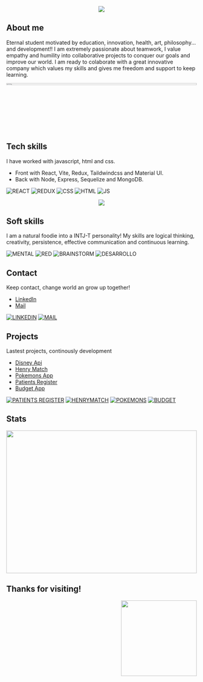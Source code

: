 <p align='center'>
<img src="https://readme-typing-svg.herokuapp.com?color=CAC8F8&background=1C1C1D&size=25&center=true&vCenter=true&width=433&height=75&lines=I'm+Zayra+Velasco;Admin+Manager;and+Software+Developer;living+without+limits">
</p>

## About me
Eternal student motivated by education, innovation, health, art, philosophy... and development!! I am extremely passionate about teamwork, I value empathy and humility into collaborative projects to conquer our goals and improve our world. I am ready to colaborate with a great innovative company which values my skills and gives me freedom and support to keep learning. 

<a href="https://www.linkedin.com/in/zayra-velasco"><div style="padding-top:25.000%;position:relative;"><img src="https://raw.githubusercontent.com/zayrarepositor/zayrarepositor/main/MQXv.gif" width="100%" height="20%" style='position:absolute;top:0;left:0;' frameBorder="0" allowFullScreen/></div></a>

## Tech skills
I have worked with javascript, html and css. 
* Front with React, Vite, Redux, Taildwindcss and Material UI. 
* Back with Node, Express, Sequelize and MongoDB.

![REACT](https://raw.githubusercontent.com/zayrarepositor/zayrarepositor/main/icons8-reaccionar-nativo-50.png)
![REDUX](https://raw.githubusercontent.com/zayrarepositor/zayrarepositor/main/icons8-redux-50.png)
![CSS](https://raw.githubusercontent.com/zayrarepositor/zayrarepositor/main/icons8-css3-50.png)
![HTML](https://raw.githubusercontent.com/zayrarepositor/zayrarepositor/main/icons8-html-5-50.png)
![JS](https://raw.githubusercontent.com/zayrarepositor/zayrarepositor/main/icons8-javascript-50.png)

<p align='center'>
<img src="https://github-readme-stats.vercel.app/api/top-langs/?username=zayrarepositor&theme=dark&hide_border=true&no-bg=true&no-frame=true&langs_count=5">
</p>

## Soft skills
I am a natural foodie into a INTJ-T personality! My skills are logical thinking, creativity, persistence, effective communication and continuous learning.

![MENTAL](https://raw.githubusercontent.com/zayrarepositor/zayrarepositor/main/icons8-mapa-mental-50.png)
![RED](https://raw.githubusercontent.com/zayrarepositor/zayrarepositor/main/icons8-red-de-negocios-50.png)
![BRAINSTORM](https://raw.githubusercontent.com/zayrarepositor/zayrarepositor/main/icons8-habilidad-de-brainstorm-50.png)
![DESARROLLO](https://raw.githubusercontent.com/zayrarepositor/zayrarepositor/main/icons8-habilidad-de-desarrollo-50.png)

## Contact
Keep contact, change world an grow up together! 
* <a href="https://www.linkedin.com/in/zayra-velasco">LinkedIn</a>  
* <a href="mailto:zayra.contacto@gmail.com">Mail</a>

[![LINKEDIN](https://raw.githubusercontent.com/zayrarepositor/zayrarepositor/main/icons8-linkedin-50.png)](https://www.linkedin.com/in/zayra-velasco)
[![MAIL](https://raw.githubusercontent.com/zayrarepositor/zayrarepositor/main/icons8-añadir-sobre-abierto-50.png)](mailto:zayra.contacto@gmail.com)

## Projects
Lastest projects, continously development
* <a href="https://github.com/zayrarepositor/disney-api">Disney Api</a>
* <a href="https://github.com/zayrarepositor/HenryMatchPF">Henry Match</a>
* <a href="https://github.com/zayrarepositor/pokemons-app-2022">Pokemons App</a>
* <a href="https://github.com/zayrarepositor/patients-register-2022">Patients Register</a>
* <a href="https://github.com/zayrarepositor/budget-app-2022">Budget App</a>
 
[![PATIENTS REGISTER](https://raw.githubusercontent.com/zayrarepositor/zayrarepositor/main/icons8-plan-de-tratamiento-50.png)](https://github.com/zayrarepositor/patients-register-2022)
[![HENRYMATCH](https://raw.githubusercontent.com/zayrarepositor/zayrarepositor/main/icons8-cohete-50.png)](https://github.com/zayrarepositor/HenryMatchPF)
[![POKEMONS](https://raw.githubusercontent.com/zayrarepositor/zayrarepositor/main/icons8-pokeball-50.png)](https://github.com/zayrarepositor/pokemons-app-2022)
[![BUDGET](https://raw.githubusercontent.com/zayrarepositor/zayrarepositor/main/icons8-vista-frontal-del-monedero-50.png)](https://github.com/zayrarepositor/budget-app-2022)

## Stats
<div style="padding-top:75.000%;position:relative;"><img src="https://github-readme-stats.vercel.app/api?username=zayrarepositor&count_private=true&show_icons=true&theme=dracula" width="100%" height="100%" style='position:absolute;top:0;left:0;' frameBorder="0" allowFullScreen/></div>
<h2>Thanks for visiting!</h2>
<p align='right'>
<img src="https://media.giphy.com/media/O51MQ3DduOcGW6ofR3/giphy.gif" width="200" height="200" frameBorder="0" class="giphy-embed" allowFullScreen></img></p>

